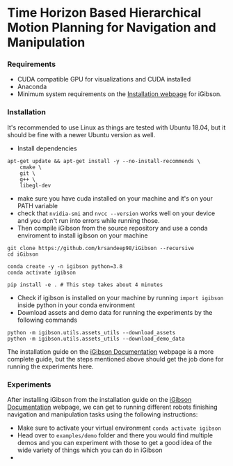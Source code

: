 #  Time Horizon Based Hierarchical Motion Planning for Navigation and Manipulation


### Requirements
- CUDA compatible GPU for visualizations and CUDA installed
- Anaconda
- Minimum system requirements on the [Installation webpage](http://svl.stanford.edu/igibson/docs/installation.html#installing-the-environment) for iGibson.

### Installation
It's recommended to use Linux as things are tested with Ubuntu 18.04, but it should be fine with a newer Ubuntu version as well.

- Install dependencies
```
apt-get update && apt-get install -y --no-install-recommends \
    cmake \
    git \
    g++ \
    libegl-dev
```
- make sure you have cuda installed on your machine and it's on your PATH variable
- check that `nvidia-smi` and `nvcc --version` works well on your device and you don't run into errors while running those.
- Then compile iGibson from the source repository and use a conda enviroment to install igibson on your machine
```
git clone https://github.com/krsandeep98/iGibson --recursive
cd iGibson

conda create -y -n igibson python=3.8
conda activate igibson

pip install -e . # This step takes about 4 minutes
```
- Check if igibson is installed on your machine by running `import igibson` inside python in your conda environment
- Download assets and demo data for running the experiments by the following commands
```
python -m igibson.utils.assets_utils --download_assets
python -m igibson.utils.assets_utils --download_demo_data
```

The installation guide on the [iGibson Documentation](http://svl.stanford.edu/igibson/docs/) webpage is a more complete guide, but the steps mentioned above should get the job done for running the experiments here.

### Experiments
<!-- <img src="./docs/images/igibsonlogo.png" width="500"> <img src="./docs/images/igibson.gif" width="250">  -->
After installing iGibson from the installation guide on the [iGibson Documentation](http://svl.stanford.edu/igibson/docs/) webpage, we can get to running different robots finishing navigation and manipulation tasks using the following instructions:

- Make sure to activate your virtual environment `conda activate igibson`
- Head over to `examples/demo` folder and there you would find multiple demos and you can experiment with those to get a good idea of the wide variety of things which you can do in iGibson
- 
<!-- iGibson is a simulation environment providing fast visual rendering and physics simulation based on Bullet. iGibson is equipped with fifteen fully interactive high quality scenes, hundreds of large 3D scenes reconstructed from real homes and offices, and compatibility with datasets like CubiCasa5K and 3D-Front, providing 8000+ additional interactive scenes. Some of the features of iGibson include domain randomization, integration with motion planners and easy-to-use tools to collect human demonstrations. With these scenes and features, iGibson allows researchers to train and evaluate robotic agents that use visual signals to solve navigation and manipulation tasks such as opening doors, picking up and placing objects, or searching in cabinets. -->


